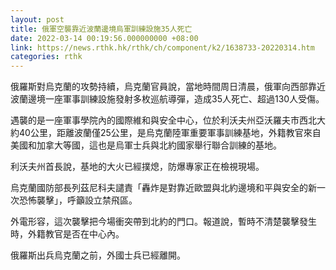 ```yaml
---
layout: post
title: 俄軍空襲靠近波蘭邊境烏軍訓練設施35人死亡
date: 2022-03-14 00:19:56.000000000 +08:00
link: https://news.rthk.hk/rthk/ch/component/k2/1638733-20220314.htm
categories: rthk
---
```


俄羅斯對烏克蘭的攻勢持續，烏克蘭官員說，當地時間周日清晨，俄軍向西部靠近波蘭邊境一座軍事訓練設施發射多枚巡航導彈，造成35人死亡、超過130人受傷。

遇襲的是一座軍事學院內的國際維和與安全中心，位於利沃夫州亞沃羅夫市西北大約40公里，距離波蘭僅25公里，是烏克蘭陸軍重要軍事訓練基地，外籍教官來自美國和加拿大等國，這也是烏軍士兵與北約國家舉行聯合訓練的基地。

利沃夫州首長說，基地的大火已經撲熄，防爆專家正在檢視現場。

烏克蘭國防部長列茲尼科夫譴責「轟炸是對靠近歐盟與北約邊境和平與安全的新一次恐怖襲擊」，呼籲設立禁飛區。

外電形容，這次襲擊把今場衝突帶到北約的門口。報道說，暫時不清楚襲擊發生時，外籍教官是否在中心內。

俄羅斯出兵烏克蘭之前，外國士兵已經離開。
